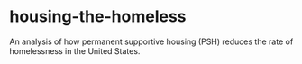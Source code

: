 # housing-the-homeless
An analysis of how permanent supportive housing (PSH) reduces the rate of homelessness in the United States.
